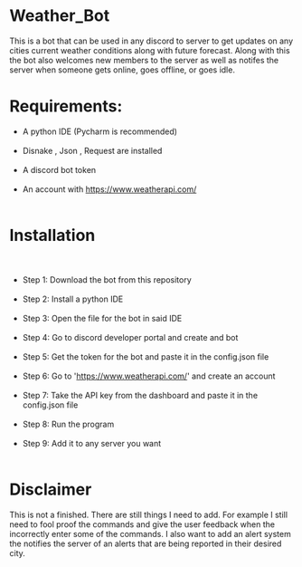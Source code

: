 # Weather_Bot

This is a bot that can be used in any discord to server to get updates on any cities current weather conditions along with future forecast.
Along with this the bot also welcomes new members to the server as well as notifes the server when someone gets online, goes offline, or goes idle.

# Requirements:
- A python IDE (Pycharm is recommended) <br /> <br />
- Disnake , Json , Request are installed <br /> <br />
- A discord bot token <br /> <br />
- An account with https://www.weatherapi.com/ <br /> <br />
 
# Installation <br /> <br />
- Step 1: Download the bot from this repository <br /> <br />
- Step 2: Install a python IDE <br /> <br />
- Step 3: Open the file for the bot in said IDE <br /> <br />
- Step 4: Go to discord developer portal and create and bot <br /> <br />
- Step 5: Get the token for the bot and paste it in the config.json file <br /> <br />
- Step 6: Go to 'https://www.weatherapi.com/' and create an account <br /> <br />
- Step 7: Take the API key from the dashboard and paste it in the config.json file <br /> <br />
- Step 8: Run the program <br /> <br />
- Step 9: Add it to any server you want <br /> <br />

# Disclaimer

This is not a finished. There are still things I need to add. For example I still need to fool proof the commands and give the user feedback when the incorrectly enter some of the commands. I also want to add an alert system the notifies the server of an alerts that are being reported in their desired city.

